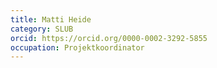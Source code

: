 ```yaml
---
title: Matti Heide
category: SLUB
orcid: https://orcid.org/0000-0002-3292-5855
occupation: Projektkoordinator
---
```

